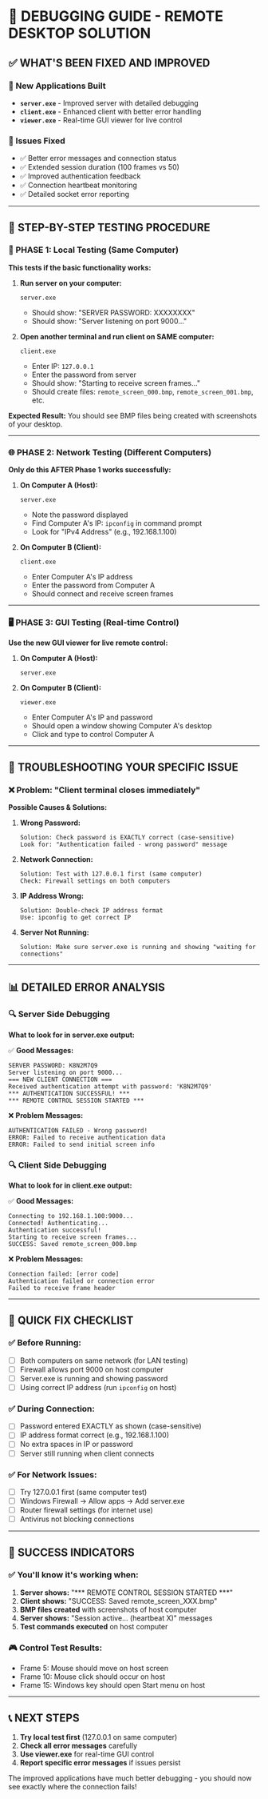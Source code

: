 # 🔧 DEBUGGING GUIDE - REMOTE DESKTOP SOLUTION

## ✅ WHAT'S BEEN FIXED AND IMPROVED

### 🚀 New Applications Built
- **`server.exe`** - Improved server with detailed debugging
- **`client.exe`** - Enhanced client with better error handling 
- **`viewer.exe`** - Real-time GUI viewer for live control

### 🐛 Issues Fixed
- ✅ Better error messages and connection status
- ✅ Extended session duration (100 frames vs 50)
- ✅ Improved authentication feedback
- ✅ Connection heartbeat monitoring
- ✅ Detailed socket error reporting

---

## 🧪 STEP-BY-STEP TESTING PROCEDURE

### 🔬 PHASE 1: Local Testing (Same Computer)

**This tests if the basic functionality works:**

1. **Run server on your computer:**
   ```
   server.exe
   ```
   - Should show: "SERVER PASSWORD: XXXXXXXX"
   - Should show: "Server listening on port 9000..."

2. **Open another terminal and run client on SAME computer:**
   ```
   client.exe
   ```
   - Enter IP: `127.0.0.1`
   - Enter the password from server
   - Should show: "Starting to receive screen frames..."
   - Should create files: `remote_screen_000.bmp`, `remote_screen_001.bmp`, etc.

**Expected Result:** You should see BMP files being created with screenshots of your desktop.

---

### 🌐 PHASE 2: Network Testing (Different Computers)

**Only do this AFTER Phase 1 works successfully:**

1. **On Computer A (Host):**
   ```
   server.exe
   ```
   - Note the password displayed
   - Find Computer A's IP: `ipconfig` in command prompt
   - Look for "IPv4 Address" (e.g., 192.168.1.100)

2. **On Computer B (Client):**
   ```
   client.exe
   ```
   - Enter Computer A's IP address
   - Enter the password from Computer A
   - Should connect and receive screen frames

---

### 🖥️ PHASE 3: GUI Testing (Real-time Control)

**Use the new GUI viewer for live remote control:**

1. **On Computer A (Host):**
   ```
   server.exe
   ```

2. **On Computer B (Client):**
   ```
   viewer.exe
   ```
   - Enter Computer A's IP and password
   - Should open a window showing Computer A's desktop
   - Click and type to control Computer A

---

## 🚨 TROUBLESHOOTING YOUR SPECIFIC ISSUE

### ❌ Problem: "Client terminal closes immediately"

**Possible Causes & Solutions:**

1. **Wrong Password:**
   ```
   Solution: Check password is EXACTLY correct (case-sensitive)
   Look for: "Authentication failed - wrong password" message
   ```

2. **Network Connection:**
   ```
   Solution: Test with 127.0.0.1 first (same computer)
   Check: Firewall settings on both computers
   ```

3. **IP Address Wrong:**
   ```
   Solution: Double-check IP address format
   Use: ipconfig to get correct IP
   ```

4. **Server Not Running:**
   ```
   Solution: Make sure server.exe is running and showing "waiting for connections"
   ```

---

## 📊 DETAILED ERROR ANALYSIS

### 🔍 Server Side Debugging

**What to look for in server.exe output:**

✅ **Good Messages:**
```
SERVER PASSWORD: K8N2M7Q9
Server listening on port 9000...
=== NEW CLIENT CONNECTION ===
Received authentication attempt with password: 'K8N2M7Q9'
*** AUTHENTICATION SUCCESSFUL! ***
*** REMOTE CONTROL SESSION STARTED ***
```

❌ **Problem Messages:**
```
AUTHENTICATION FAILED - Wrong password!
ERROR: Failed to receive authentication data
ERROR: Failed to send initial screen info
```

### 🔍 Client Side Debugging

**What to look for in client.exe output:**

✅ **Good Messages:**
```
Connecting to 192.168.1.100:9000...
Connected! Authenticating...
Authentication successful!
Starting to receive screen frames...
SUCCESS: Saved remote_screen_000.bmp
```

❌ **Problem Messages:**
```
Connection failed: [error code]
Authentication failed or connection error
Failed to receive frame header
```

---

## 🎯 QUICK FIX CHECKLIST

### ✅ Before Running:
- [ ] Both computers on same network (for LAN testing)
- [ ] Firewall allows port 9000 on host computer
- [ ] Server.exe is running and showing password
- [ ] Using correct IP address (run `ipconfig` on host)

### ✅ During Connection:
- [ ] Password entered EXACTLY as shown (case-sensitive)
- [ ] IP address format correct (e.g., 192.168.1.100)
- [ ] No extra spaces in IP or password
- [ ] Server still running when client connects

### ✅ For Network Issues:
- [ ] Try 127.0.0.1 first (same computer test)
- [ ] Windows Firewall → Allow apps → Add server.exe
- [ ] Router firewall settings (for internet use)
- [ ] Antivirus not blocking connections

---

## 🎉 SUCCESS INDICATORS

### ✅ You'll know it's working when:
1. **Server shows:** "*** REMOTE CONTROL SESSION STARTED ***"
2. **Client shows:** "SUCCESS: Saved remote_screen_XXX.bmp"
3. **BMP files created** with screenshots of host computer
4. **Server shows:** "Session active... (heartbeat X)" messages
5. **Test commands executed** on host computer

### 🎮 Control Test Results:
- Frame 5: Mouse should move on host screen
- Frame 10: Mouse click should occur on host
- Frame 15: Windows key should open Start menu on host

---

## 📞 NEXT STEPS

1. **Try local test first** (127.0.0.1 on same computer)
2. **Check all error messages** carefully
3. **Use viewer.exe** for real-time GUI control
4. **Report specific error messages** if issues persist

The improved applications have much better debugging - you should now see exactly where the connection fails!
